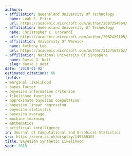 ```yaml
---
authors:
- affiliation: Queensland University Of Technology
  name: Leah F. Price
  url: https://academic.microsoft.com/author/2687254904/
- affiliation: Queensland University Of Technology
  name: Christopher C. Drovandi
  url: https://academic.microsoft.com/author/2062429105/
- affiliation: University Of Warwick
  name: Anthony Lee
  url: https://academic.microsoft.com/author/2137567862/
- affiliation: National University Of Singapore
  name: David J. Nott
  slug: david_j_nott
date: '2018-01-02'
estimated_citations: 90
fields:
- marginal likelihood
- bayes factor
- bayesian information criterion
- likelihood function
- approximate bayesian computation
- bayesian linear regression
- bayesian statistics
- bayesian average
- machine learning
- mathematics
- artificial intelligence
in: Journal of Computational and Graphical Statistics
src: https://core.ac.uk/display/149589305
title: Bayesian Synthetic Likelihood
year: 2018
---
```

